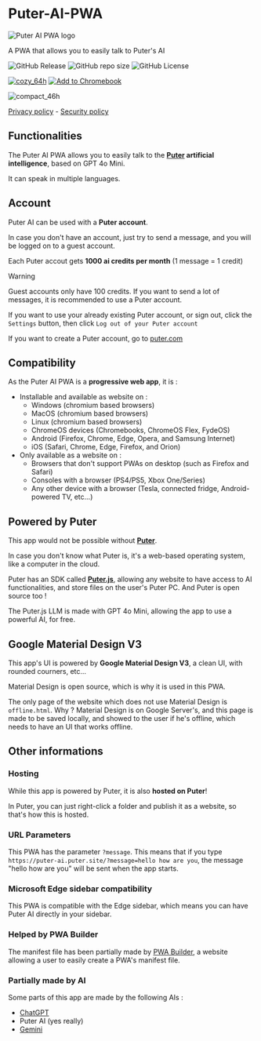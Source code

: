 # Puter-AI-PWA

![Puter AI PWA logo](https://puter-ai.puter.site/icons/windows11/Square44x44Logo.targetsize-64.png)

A PWA that allows you to easily talk to Puter's AI

![GitHub Release](https://img.shields.io/github/v/release/Zac0511/Puter-AI-PWA?label=latest%20version) ![GitHub repo size](https://img.shields.io/github/repo-size/Zac0511/Puter-AI-PWA) ![GitHub License](https://img.shields.io/github/license/Zac0511/Puter-AI-PWA)

[![cozy_64h](https://github.com/user-attachments/assets/b6f66a23-d565-4945-ac14-3742b5754b02)](https://puter.com/app/ai-chat) <a href="https://puter-ai.puter.site?utm_source=github-repo">
  <img src="https://chromeos.dev/badges/en/secondary.svg" alt="Add to Chromebook"/>
</a>

![compact_46h](https://github.com/user-attachments/assets/8f0fdb87-66ec-440d-a6a3-c233c55580a2)

[Privacy policy](https://github.com/Zac0511/Puter-AI-PWA/blob/main/docs/PRIVACY.md) - [Security policy](https://github.com/Zac0511/Puter-AI-PWA/blob/main/docs/SECURITY.md)

## Functionalities 
The Puter AI PWA allows you to easily talk to the **[Puter](https://github.com/HeyPuter/puter) artificial intelligence**, based on GPT 4o Mini.

It can speak in multiple languages.

## Account
Puter AI can be used with a **Puter account**.

In case you don't have an account, just try to send a message, and you will be logged on to a guest account.

Each Puter accout gets **1000 ai credits per month** (1 message = 1 credit)

> [!WARNING]
> Guest accounts only have 100 credits. If you want to send a lot of messages, it is recommended to use a Puter account.

If you want to use your already existing Puter account, or sign out, click the `Settings` button, then click `Log out of your Puter account`

If you want to create a Puter account, go to [puter.com](https://puter.com)

## Compatibility
As the Puter AI PWA is a **progressive web app**, it is :
* Installable and available as website on :
  * Windows (chromium based browsers)
  * MacOS (chromium based browsers)
  * Linux (chromium based browsers)
  * ChromeOS devices (Chromebooks, ChromeOS Flex, FydeOS)
  * Android (Firefox, Chrome, Edge, Opera, and Samsung Internet)
  * iOS (Safari, Chrome, Edge, Firefox, and Orion)
* Only available as a website on :
  * Browsers that don't support PWAs on desktop (such as Firefox and Safari)
  * Consoles with a browser (PS4/PS5, Xbox One/Series)
  * Any other device with a browser (Tesla, connected fridge, Android-powered TV, etc...)

## Powered by Puter
This app would not be possible without [**Puter**](https://github.com/HeyPuter/puter).

In case you don't know what Puter is, it's a web-based operating system, like a computer in the cloud.

Puter has an SDK called **[Puter.js](https://docs.puter.com/)**, allowing any website to have access to AI functionalities, and store files on the user's Puter PC. And Puter is open source too !

The Puter.js LLM is made with GPT 4o Mini, allowing the app to use a powerful AI, for free.

## Google Material Design V3
This app's UI is powered by **Google Material Design V3**, a clean UI, with rounded courners, etc...

Material Design is open source, which is why it is used in this PWA.

The only page of the website which does not use Material Design is `offline.html`. Why ? Material Design is on Google Server's, and this page is made to be saved locally, and showed to the user if he's offline, which needs to have an UI that works offline.

## Other informations

### Hosting
While this app is powered by Puter, it is also **hosted on Puter**!

In Puter, you can just right-click a folder and publish it as a website, so that's how this is hosted.

### URL Parameters
This PWA has the parameter `?message`. This means that if you type `https://puter-ai.puter.site/?message=hello how are you`, the message "hello how are you" will be sent when the app starts.

### Microsoft Edge sidebar compatibility
This PWA is compatible with the Edge sidebar, which means you can have Puter AI directly in your sidebar.

### Helped by PWA Builder
The manifest file has been partially made by [PWA Builder](https://www.pwabuilder.com/), a website allowing a user to easily create a PWA's manifest file.

### Partially made by AI
Some parts of this app are made by the following AIs :

- [ChatGPT](https://chatgpt.com)
- Puter AI (yes really)
- [Gemini](https://gemini.google.com)
